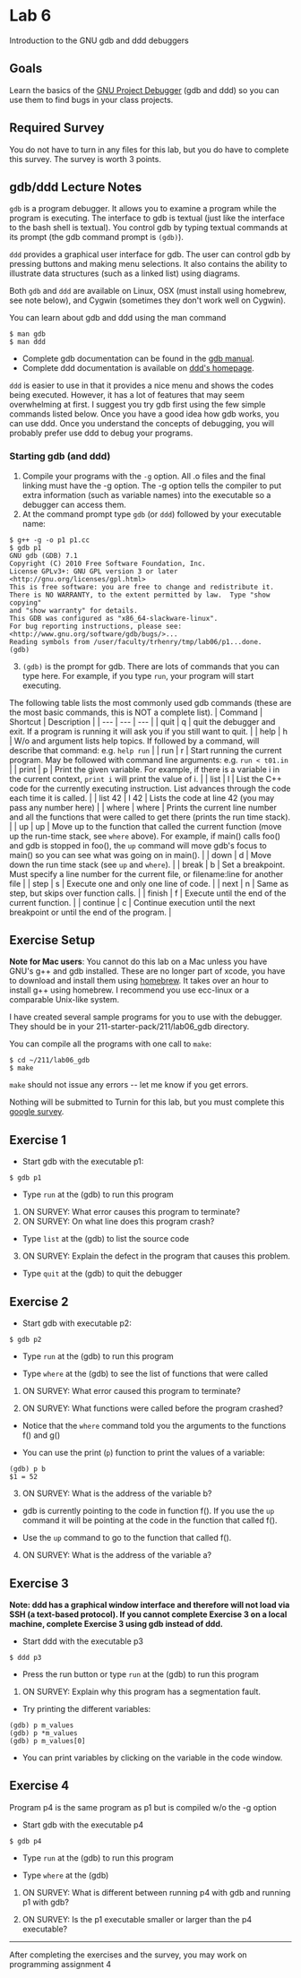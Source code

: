 # Lab 6

Introduction to the GNU gdb and ddd debuggers

## Goals

Learn the basics of the [GNU Project Debugger](https://www.gnu.org/software/gdb/) (gdb and ddd) so you can use them to find bugs in your class projects.

## Required Survey

You do not have to turn in any files for this lab, but you do have to complete this survey. The survey is worth 3 points.

## gdb/ddd Lecture Notes

`gdb` is a program debugger. It allows you to examine a program while the program is executing. The interface to gdb is textual (just like the interface to the bash shell is textual). You control gdb by typing textual commands at its prompt (the gdb command prompt is `(gdb)`).<br>

`ddd` provides a graphical user interface for gdb. The user can control gdb by pressing buttons and making menu selections. It also contains the ability to illustrate data structures (such as a linked list) using diagrams.<br>

Both `gdb` and `ddd` are available on Linux, OSX (must install using homebrew, see note below), and Cygwin (sometimes they don't work well on Cygwin).<br>

You can learn about gdb and ddd using the man command
```
$ man gdb
$ man ddd
```
* Complete gdb documentation can be found in the [gdb manual](https://www.gnu.org/software/gdb/documentation/).
* Complete ddd documentation is available on [ddd's homepage](https://www.gnu.org/software/ddd/).<br>

`ddd` is easier to use in that it provides a nice menu and shows the codes being executed. However, it has a lot of features that may seem overwhelming at first. I suggest you try gdb first using the few simple commands listed below.  Once you have a good idea how gdb works, you can use ddd. Once you understand the concepts of debugging, you will probably prefer use ddd to debug your programs.

### Starting gdb (and ddd)

1. Compile your programs with the `-g` option. All .o files and the final linking must have the -g option. The -g option tells the compiler to put extra information (such as variable names) into the executable so a debugger can access them.
2. At the command prompt type `gdb` (or `ddd`) followed by your executable name:
```
$ g++ -g -o p1 p1.cc
$ gdb p1
GNU gdb (GDB) 7.1
Copyright (C) 2010 Free Software Foundation, Inc.
License GPLv3+: GNU GPL version 3 or later <http://gnu.org/licenses/gpl.html>
This is free software: you are free to change and redistribute it.
There is NO WARRANTY, to the extent permitted by law.  Type "show copying"
and "show warranty" for details.
This GDB was configured as "x86_64-slackware-linux".
For bug reporting instructions, please see:
<http://www.gnu.org/software/gdb/bugs/>...
Reading symbols from /user/faculty/trhenry/tmp/lab06/p1...done.
(gdb)
```
3. `(gdb)` is the prompt for gdb. There are lots of commands that you can type here. For example, if you type `run`, your program will start executing.<br>

The following table lists the most commonly used gdb commands (these are the most basic commands, this is NOT a complete list).
| Command | Shortcut | Description |
| --- | --- | --- |
| quit | q | quit the debugger and exit. If a program is running it will ask you if you still want to quit. |
| help | h | W/o and argument lists help topics. If followed by a command, will describe that command:  e.g. `help run` |
| run | r | Start running the current program. May be followed with command line arguments:  e.g. `run < t01.in` |
| print | p | Print the given variable. For example, if there is a variable i in the current context, `print i` will print the value of i. |
| list | l | List the C++ code for the currently executing instruction. List advances through the code each time it is called. |
| list 42 | l 42 | Lists the code at line 42 (you may pass any number here) |
| where | where | Prints the current line number and all the functions that were called to get there (prints the run time stack). |
| up | up | Move up to the function that called the current function (move up the run-time stack, see `where` above). For example, if main() calls foo() and gdb is stopped in foo(), the `up` command will move gdb's focus to main() so you can see what was going on in main(). |
| down | d | Move down the run time stack (see `up` and `where`). |
| break | b | Set a breakpoint. Must specify a line number for the current file, or filename:line for another file |
| step | s | Execute one and only one line of code. |
| next | n | Same as step, but skips over function calls. |
| finish | f | Execute until the end of the current function. |
| continue | c | Continue execution until the next breakpoint or until the end of the program. |

## Exercise Setup

**Note for Mac users**: You cannot do this lab on a Mac unless you have GNU's g++ and gdb installed. These are no longer part of xcode, you have to download and install them using [homebrew](https://brew.sh/). It takes over an hour to install g++ using homebrew. I recommend you use ecc-linux or a comparable Unix-like system.<br>

I have created several sample programs for you to use with the debugger. They should be in your 211-starter-pack/211/lab06_gdb directory.<br>

You can compile all the programs with one call to `make`:
```
$ cd ~/211/lab06_gdb
$ make
```
`make` should not issue any errors -- let me know if you get errors.<br>

Nothing will be submitted to Turnin for this lab, but you must complete this [google survey](https://docs.google.com/forms/d/e/1FAIpQLSc_DOE7Ps-l4ApR8l7KN1y2KIm1OdvnoBKJqaQF9go6P9t_eQ/viewform?usp=sf_link).

## Exercise 1

* Start gdb with the executable p1:
```
$ gdb p1
```
* Type `run` at the (gdb) to run this program

1. ON SURVEY: What error causes this program to terminate?
2. ON SURVEY: On what line does this program crash?

* Type `list` at the (gdb) to list the source code

3. ON SURVEY: Explain the defect in the program that causes this problem.

* Type `quit` at the (gdb) to quit the debugger

## Exercise 2

* Start gdb with executable p2:
```
$ gdb p2
```
* Type `run` at the (gdb) to run this program

* Type `where` at the (gdb) to see the list of functions that were called

1. ON SURVEY: What error caused this program to terminate?

2. ON SURVEY: What functions were called before the program crashed?

* Notice that the `where` command told you the arguments to the functions f() and g()

* You can use the print (`p`) function to print the values of a variable:
```
(gdb) p b
$1 = 52
```
3. ON SURVEY: What is the address of the variable b?

* gdb is currently pointing to the code in function f().  If you use the `up` command it will be pointing at the code in the function that called f().

* Use the `up` command to go to the function that called f().

4. ON SURVEY: What is the address of the variable a?

## Exercise 3

**Note: ddd has a graphical window interface and therefore will not load via SSH (a text-based protocol). If you cannot complete Exercise 3 on a local machine, complete Exercise 3 using gdb instead of ddd.**
* Start ddd with the executable p3
```
$ ddd p3
```

* Press the run button or type `run` at the (gdb) to run this program

1. ON SURVEY: Explain why this program has a segmentation fault.

* Try printing the different variables:
```
(gdb) p m_values
(gdb) p *m_values
(gdb) p m_values[0]
```
* You can print variables by clicking on the variable in the code window.

## Exercise 4

Program p4 is the same program as p1 but is compiled w/o the -g option

* Start gdb with the executable p4
```
$ gdb p4
```
* Type `run` at the (gdb) to run this program

* Type `where` at the (gdb)

1. ON SURVEY: What is different between running p4 with gdb and running p1 with gdb?

2. ON SURVEY: Is the p1 executable smaller or larger than the p4 executable?

***

After completing the exercises and the survey, you may work on programming assignment 4
